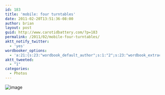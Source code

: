 ```yaml
---
id: 183
title: 'mobile: four turntables'
date: 2011-02-20T13:51:36-08:00
author: brian
layout: post
guid: http://www.carotidbattery.com/?p=183
permalink: /2011/02/mobile-four-turntables/
aktt_notify_twitter:
  - 'yes'
wordbooker_options:
  - 'a:21:{s:23:"wordbook_default_author";s:1:"2";s:23:"wordbook_extract_length";s:3:"256";s:26:"wordbooker_publish_default";s:2:"on";s:25:"wordbooker_like_share_too";s:2:"on";s:21:"wordbooker_like_width";s:3:"250";s:25:"wordbook_fbshare_location";s:3:"top";s:24:"wordbook_fblike_location";s:3:"top";s:22:"wordbook_fblike_action";s:9:"recommend";s:27:"wordbook_fblike_colorscheme";s:4:"dark";s:20:"wordbook_fblike_font";s:5:"arial";s:22:"wordbook_fblike_button";s:12:"button_count";s:21:"wordbook_fblike_faces";s:5:"false";s:18:"wordbook_attribute";s:31:"Posted a new post on their blog";s:29:"wordbook_republish_time_frame";s:2:"10";s:29:"wordbooker_status_update_text";s:35:": New blog post :  %title% - %link%";s:19:"wordbook_actionlink";s:3:"300";s:32:"wordbook_description_meta_length";s:3:"350";s:20:"wordbook_comment_get";s:2:"on";s:18:"wordbook_page_post";s:4:"-100";s:18:"wordbook_orandpage";s:1:"2";s:24:"wordbooker_comment_email";s:24:"briankgalloway@gmail.com";}'
aktt_tweeted:
  - "1"
categories:
  - Photos
---
```

<img style="display:block;margin-right:auto;margin-left:auto;" alt="image" src="https://i0.wp.com/www.carotidbattery.com/wp-content/uploads/2011/02/wpid-IMG_20110218_154726.jpg?w=640" data-recalc-dims="1" />